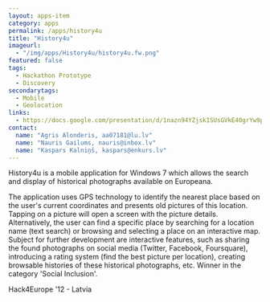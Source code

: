 ```yaml
---
layout: apps-item
category: apps
permalink: /apps/history4u
title: "History4u"
imageurl:
  - "/img/apps/History4u/history4u.fw.png"
featured: false
tags:
  - Hackathon Prototype
  - Discovery
secondarytags:
  - Mobile
  - Geolocation
links:
  - https://docs.google.com/presentation/d/1nazn94YZjsk1SUsGVkE40grYw9plV5Mmqu791ionnSE/edit#slide=id.p13
contact: 
  name: "Agris Alonderis, aa07181@lu.lv"
  name: "Nauris Gailums, nauris@inbox.lv"
  name: "Kaspars Kalniņš, kaspars@enkurs.lv"
---
```

History4u is a mobile application for Windows 7 which allows the search and display of historical photographs available on Europeana.

The application uses GPS technology to identify the nearest place based on the user's current coordinates and presents old pictures of this location. Tapping on a picture will open a screen with the picture details. Alternatively, the user can find a specific place by searching for a location name (text search) or browsing and selecting a place on an interactive map. Subject for further development are interactive features, such as sharing the found photographs on social media (Twitter, Facebook, Foursquare), introducing a rating system (find the best picture per location), creating browsable histories of these historical photographs, etc. Winner in the category 'Social Inclusion'.

Hack4Europe '12 - Latvia
